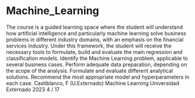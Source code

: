 # Machine_Learning
The course is a guided learning space where the student will
understand how artificial intelligence and particularly machine
learning solve business problems in different industry domains, with
an emphasis on the financial services industry.
Under this framework, the student will receive the necessary tools to
formulate, build and evaluate the main regression and classification
models.
Identify the Machine Learning problem, applicable to several business
cases.
Perform adequate data preparation, depending on the scope of the
analysis.
Formulate and evaluate different analytical solutions. Recommend the
most appropriate model and hyperparameters in each case.
Castiblanco, F (U.Externado) Machine Learning Universidad Externado 2023 4 / 17
